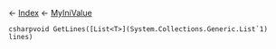 ← [Index](Api-Index) ← [MyIniValue](VRage.Game.ModAPI.Ingame.Utilities.MyIniValue)

```csharpvoid GetLines([List<T>](System.Collections.Generic.List`1) lines)```